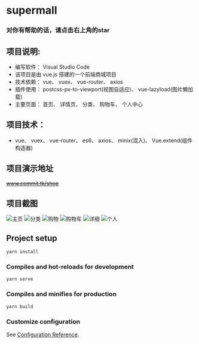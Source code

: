 # supermall
### 对你有帮助的话，请点击右上角的star

## 项目说明:
* 编写软件： Visual Studio Code
* 该项目是由 vue.js 搭建的一个前端商城项目
* 技术依赖： vue、 vuex、 vue-router、 axios
* 插件使用： postcss-px-to-viewport(视图自适应)、 vue-lazyload(图片懒加载)
* 主要页面： 首页、 详情页、 分类、  购物车、 个人中心

## 项目技术：
* vue、 vuex、 vue-router、 es6、 axios、 minix(混入)、 Vue.extend(组件构造器)

## 项目演示地址

~~www.commit.tk/shop~~

## 项目截图
  
![主页](http://www.commit.tk/shop-img/zhuye.png)
![分类](http://www.commit.tk/shop-img/fenlei.png)
![购物](http://www.commit.tk/shop-img/gouwu.png)
![购物车](http://www.commit.tk/shop-img/gouwuche.png)
![详细](http://www.commit.tk/shop-img/xiangxi.png)
![个人](http://www.commit.tk/shop-img/wode.png)


## Project setup
```
yarn install
```

### Compiles and hot-reloads for development
```
yarn serve
```

### Compiles and minifies for production
```
yarn build
```

### Customize configuration
See [Configuration Reference](https://cli.vuejs.org/config/).
